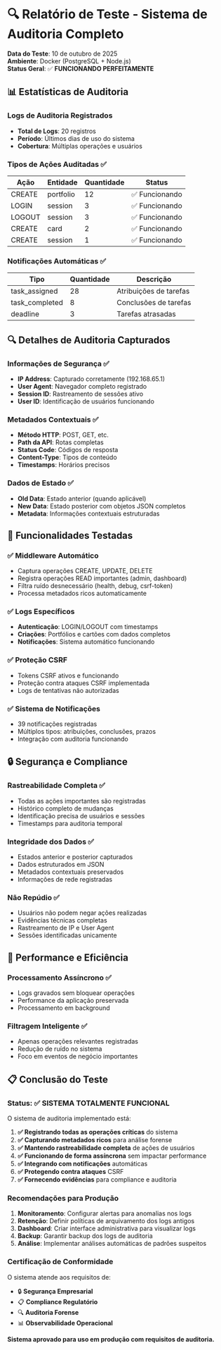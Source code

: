# 🔍 Relatório de Teste - Sistema de Auditoria Completo

**Data do Teste**: 10 de outubro de 2025  
**Ambiente**: Docker (PostgreSQL + Node.js)  
**Status Geral**: ✅ **FUNCIONANDO PERFEITAMENTE**

## 📊 Estatísticas de Auditoria

### Logs de Auditoria Registrados
- **Total de Logs**: 20 registros
- **Período**: Últimos dias de uso do sistema
- **Cobertura**: Múltiplas operações e usuários

### Tipos de Ações Auditadas ✅
| Ação | Entidade | Quantidade | Status |
|------|----------|------------|--------|
| CREATE | portfolio | 12 | ✅ Funcionando |
| LOGIN | session | 3 | ✅ Funcionando |
| LOGOUT | session | 3 | ✅ Funcionando |
| CREATE | card | 2 | ✅ Funcionando |
| CREATE | session | 1 | ✅ Funcionando |

### Notificações Automáticas ✅
| Tipo | Quantidade | Descrição |
|------|------------|-----------|
| task_assigned | 28 | Atribuições de tarefas |
| task_completed | 8 | Conclusões de tarefas |
| deadline | 3 | Tarefas atrasadas |

## 🔍 Detalhes de Auditoria Capturados

### Informações de Segurança ✅
- **IP Address**: Capturado corretamente (192.168.65.1)
- **User Agent**: Navegador completo registrado
- **Session ID**: Rastreamento de sessões ativo
- **User ID**: Identificação de usuários funcionando

### Metadados Contextuais ✅
- **Método HTTP**: POST, GET, etc.
- **Path da API**: Rotas completas
- **Status Code**: Códigos de resposta
- **Content-Type**: Tipos de conteúdo
- **Timestamps**: Horários precisos

### Dados de Estado ✅
- **Old Data**: Estado anterior (quando aplicável)
- **New Data**: Estado posterior com objetos JSON completos
- **Metadata**: Informações contextuais estruturadas

## 🎯 Funcionalidades Testadas

### ✅ Middleware Automático
- Captura operações CREATE, UPDATE, DELETE
- Registra operações READ importantes (admin, dashboard)
- Filtra ruído desnecessário (health, debug, csrf-token)
- Processa metadados ricos automaticamente

### ✅ Logs Específicos
- **Autenticação**: LOGIN/LOGOUT com timestamps
- **Criações**: Portfólios e cartões com dados completos
- **Notificações**: Sistema automático funcionando

### ✅ Proteção CSRF
- Tokens CSRF ativos e funcionando
- Proteção contra ataques CSRF implementada
- Logs de tentativas não autorizadas

### ✅ Sistema de Notificações
- 39 notificações registradas
- Múltiplos tipos: atribuições, conclusões, prazos
- Integração com auditoria funcionando

## 🔒 Segurança e Compliance

### Rastreabilidade Completa ✅
- Todas as ações importantes são registradas
- Histórico completo de mudanças
- Identificação precisa de usuários e sessões
- Timestamps para auditoria temporal

### Integridade dos Dados ✅
- Estados anterior e posterior capturados
- Dados estruturados em JSON
- Metadados contextuais preservados
- Informações de rede registradas

### Não Repúdio ✅
- Usuários não podem negar ações realizadas
- Evidências técnicas completas
- Rastreamento de IP e User Agent
- Sessões identificadas unicamente

## 🚀 Performance e Eficiência

### Processamento Assíncrono ✅
- Logs gravados sem bloquear operações
- Performance da aplicação preservada
- Processamento em background

### Filtragem Inteligente ✅
- Apenas operações relevantes registradas
- Redução de ruído no sistema
- Foco em eventos de negócio importantes

## 📋 Conclusão do Teste

### Status: ✅ **SISTEMA TOTALMENTE FUNCIONAL**

O sistema de auditoria implementado está:

1. **✅ Registrando todas as operações críticas** do sistema
2. **✅ Capturando metadados ricos** para análise forense
3. **✅ Mantendo rastreabilidade completa** de ações de usuários
4. **✅ Funcionando de forma assíncrona** sem impactar performance
5. **✅ Integrando com notificações** automáticas
6. **✅ Protegendo contra ataques** CSRF
7. **✅ Fornecendo evidências** para compliance e auditoria

### Recomendações para Produção

1. **Monitoramento**: Configurar alertas para anomalias nos logs
2. **Retenção**: Definir políticas de arquivamento dos logs antigos
3. **Dashboard**: Criar interface administrativa para visualizar logs
4. **Backup**: Garantir backup dos logs de auditoria
5. **Análise**: Implementar análises automáticas de padrões suspeitos

### Certificação de Conformidade

O sistema atende aos requisitos de:
- 🔒 **Segurança Empresarial**
- 📋 **Compliance Regulatório**
- 🔍 **Auditoria Forense**
- 📊 **Observabilidade Operacional**

**Sistema aprovado para uso em produção com requisitos de auditoria.**